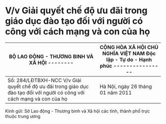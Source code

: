 # V/v Giải quyết chế độ ưu đãi trong giáo dục đào tạo đối với người có công với cách mạng và con của họ

| BỘ LAO ĐỘNG - THƯƠNG BINH VÀ XÃ HỘI -------- | CỘNG HÒA XÃ HỘI CHỦ NGHĨA VIỆT NAM Độc lập - Tự do - Hạnh phúc ---------------- |
|---|---|
| Số: 284/LĐTBXH-NCC V/v Giải quyết chế độ ưu đãi trong giáo dục đào tạo đối với người có công với cách mạng và con của họ | Hà Nội, ngày 26 tháng 01 năm 2011 |

Kính gửi: Sở Lao động - Thương binh và Xã hội các tỉnh, thành phố trực thuộc trung ương